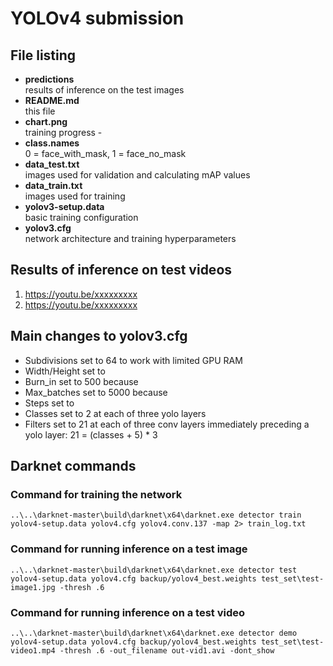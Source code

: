 # YOLOv4 submission

## File listing
- **predictions**  
  results of inference on the test images
- **README.md**  
  this file
- **chart.png**  
  training progress - 
- **class.names**      
  0 = face_with_mask, 1 = face_no_mask
- **data_test.txt**  
  images used for validation and calculating mAP values
- **data_train.txt**  
  images used for training
- **yolov3-setup.data**  
  basic training configuration
- **yolov3.cfg**  
  network architecture and training hyperparameters

  
## Results of inference on test videos
1. <https://youtu.be/xxxxxxxxx>
2. <https://youtu.be/xxxxxxxxx>

## Main changes to yolov3.cfg
- Subdivisions set to 64 to work with limited GPU RAM  
- Width/Height set to 
- Burn_in set to 500 because 
- Max_batches set to 5000 because 
- Steps set to
- Classes set to 2 at each of three yolo layers
- Filters set to 21 at each of three conv layers immediately preceding a yolo layer: 21 = (classes + 5) * 3

## Darknet commands
### Command for training the network
    ..\..\darknet-master\build\darknet\x64\darknet.exe detector train yolov4-setup.data yolov4.cfg yolov4.conv.137 -map 2> train_log.txt

### Command for running inference on a test image
    ..\..\darknet-master\build\darknet\x64\darknet.exe detector test yolov4-setup.data yolov4.cfg backup/yolov4_best.weights test_set\test-image1.jpg -thresh .6

### Command for running inference on a test video
    ..\..\darknet-master\build\darknet\x64\darknet.exe detector demo yolov4-setup.data yolov4.cfg backup/yolov4_best.weights test_set\test-video1.mp4 -thresh .6 -out_filename out-vid1.avi -dont_show

